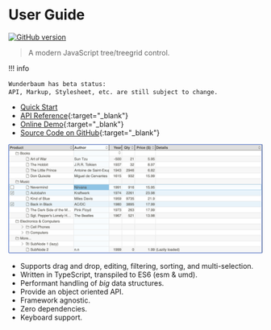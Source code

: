 # User Guide

[![GitHub version](https://img.shields.io/github/v/release/mar10/wunderbaum?display_name=tag&sort=semver)](https://github.com/mar10/wunderbaum/releases/latest)

> A modern JavaScript tree/treegrid control.

!!! info

    Wunderbaum has beta status:
    API, Markup, Stylesheet, etc. are still subject to change.

- [Quick Start](tutorial/quick_start.md)
- [API Reference](https://mar10.github.io/wunderbaum/api/index.html){:target="\_blank"}
- [Online Demo](https://mar10.github.io/wunderbaum/demo/){:target="\_blank"}
- [Source Code on GitHub](https://github.com/mar10/wunderbaum){:target="\_blank"}

![logo](assets/teaser_1.png)

- Supports drag and drop, editing, filtering, sorting, and multi-selection.
- Written in TypeScript, transpiled to ES6 (esm & umd).
- Performant handling of _big_ data structures.
- Provide an object oriented API.
- Framework agnostic.
- Zero dependencies.
- Keyboard support.
